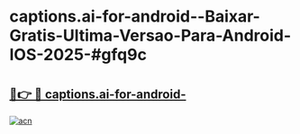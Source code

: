 # captions.ai-for-android--Baixar-Gratis-Ultima-Versao-Para-Android-IOS-2025-#gfq9c

# <h2><a href="https://ainizakaria.my?title=captions.ai-for-android-&ref=24M">🔗👉 🔴 captions.ai-for-android-</a></h2>

[![acn](https://github.com/user-attachments/assets/0f9c940e-d8b0-45ae-aac7-cd30a18b3e1c)](https://ainizakaria.my?title=captions.ai-for-android-&ref=24M)

